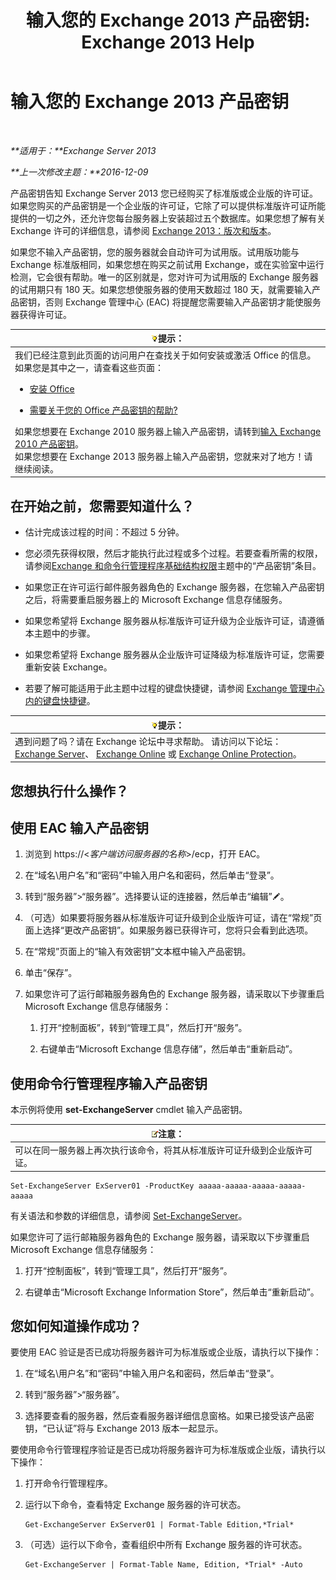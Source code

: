 ﻿---
title: '输入您的 Exchange 2013 产品密钥: Exchange 2013 Help'
TOCTitle: 输入您的 Exchange 2013 产品密钥
ms:assetid: ccb14685-4bdc-42a4-a985-35cd2a1a415c
ms:mtpsurl: https://technet.microsoft.com/zh-cn/library/Bb124582(v=EXCHG.150)
ms:contentKeyID: 51408264
ms.date: 01/11/2018
mtps_version: v=EXCHG.150
f1_keywords:
- Microsoft.Exchange.Management.SnapIn.Esm.Servers.EnterProductKeyWizardForm.EnterProductKeyWizardPage
ms.translationtype: HT
---

# 输入您的 Exchange 2013 产品密钥

 

_**适用于：**Exchange Server 2013_

_**上一次修改主题：**2016-12-09_

产品密钥告知 Exchange Server 2013 您已经购买了标准版或企业版的许可证。如果您购买的产品密钥是一个企业版的许可证，它除了可以提供标准版许可证所能提供的一切之外，还允许您每台服务器上安装超过五个数据库。如果您想了解有关 Exchange 许可的详细信息，请参阅 [Exchange 2013：版次和版本](exchange-2013-editions-and-versions-exchange-2013-help.md)。

如果您不输入产品密钥，您的服务器就会自动许可为试用版。试用版功能与 Exchange 标准版相同，如果您想在购买之前试用 Exchange，或在实验室中运行检测，它会很有帮助。唯一的区别就是，您对许可为试用版的 Exchange 服务器的试用期只有 180 天。如果您想使服务器的使用天数超过 180 天，就需要输入产品密钥，否则 Exchange 管理中心 (EAC) 将提醒您需要输入产品密钥才能使服务器获得许可证。

<table>
<colgroup>
<col style="width: 100%" />
</colgroup>
<thead>
<tr class="header">
<th><img src="images/Bb124558.tip(EXCHG.150).gif" title="提示" alt="提示" />提示：</th>
</tr>
</thead>
<tbody>
<tr class="odd">
<td>我们已经注意到此页面的访问用户在查找关于如何安装或激活 Office 的信息。如果您是其中之一，请查看这些页面：
<ul>
<li><p><a href="http://go.microsoft.com/fwlink/p/?linkid=403360">安装 Office</a></p></li>
<li><p><a href="http://go.microsoft.com/fwlink/p/?linkid=403361">需要关于您的 Office 产品密钥的帮助?</a></p></li>
</ul>
如果您想要在 Exchange 2010 服务器上输入产品密钥，请转到<a href="http://go.microsoft.com/fwlink/p/?linkid=403370">输入 Exchange 2010 产品密钥</a>。<br />
如果您想要在 Exchange 2013 服务器上输入产品密钥，您就来对了地方！请继续阅读。</td>
</tr>
</tbody>
</table>


## 在开始之前，您需要知道什么？

  - 估计完成该过程的时间：不超过 5 分钟。

  - 您必须先获得权限，然后才能执行此过程或多个过程。若要查看所需的权限，请参阅[Exchange 和命令行管理程序基础结构权限](exchange-and-shell-infrastructure-permissions-exchange-2013-help.md)主题中的“产品密钥”条目。

  - 如果您正在许可运行邮件服务器角色的 Exchange 服务器，在您输入产品密钥之后，将需要重启服务器上的 Microsoft Exchange 信息存储服务。

  - 如果您希望将 Exchange 服务器从标准版许可证升级为企业版许可证，请遵循本主题中的步骤。

  - 如果您希望将 Exchange 服务器从企业版许可证降级为标准版许可证，您需要重新安装 Exchange。

  - 若要了解可能适用于此主题中过程的键盘快捷键，请参阅 [Exchange 管理中心内的键盘快捷键](keyboard-shortcuts-in-the-exchange-admin-center-exchange-online-protection-help.md)。

<table>
<thead>
<tr class="header">
<th><img src="images/Bb124558.tip(EXCHG.150).gif" title="提示" alt="提示" />提示：</th>
</tr>
</thead>
<tbody>
<tr class="odd">
<td>遇到问题了吗？请在 Exchange 论坛中寻求帮助。 请访问以下论坛：<a href="https://go.microsoft.com/fwlink/p/?linkid=60612">Exchange Server</a>、 <a href="https://go.microsoft.com/fwlink/p/?linkid=267542">Exchange Online</a> 或 <a href="https://go.microsoft.com/fwlink/p/?linkid=285351">Exchange Online Protection</a>。</td>
</tr>
</tbody>
</table>


## 您想执行什么操作？

## 使用 EAC 输入产品密钥

1.  浏览到 https://\<*客户端访问服务器的名称*\>/ecp，打开 EAC。

2.  在“域名\\用户名”和“密码”中输入用户名和密码，然后单击“登录”。

3.  转到“服务器”\>“服务器”。选择要认证的连接器，然后单击“编辑”![编辑图标](images/Bb124582.6f53ccb2-1f13-4c02-bea0-30690e6ea71d(EXCHG.150).gif "编辑图标")。

4.  （可选）如果要将服务器从标准版许可证升级到企业版许可证，请在“常规”页面上选择“更改产品密钥”。如果服务器已获得许可，您将只会看到此选项。

5.  在“常规”页面上的“输入有效密钥”文本框中输入产品密钥。

6.  单击“保存”。

7.  如果您许可了运行邮箱服务器角色的 Exchange 服务器，请采取以下步骤重启 Microsoft Exchange 信息存储服务：
    
    1.  打开“控制面板”，转到“管理工具”，然后打开“服务”。
    
    2.  右键单击“Microsoft Exchange 信息存储”，然后单击“重新启动”。

## 使用命令行管理程序输入产品密钥

本示例将使用 **set-ExchangeServer** cmdlet 输入产品密钥。

<table>
<thead>
<tr class="header">
<th><img src="images/Bb124558.note(EXCHG.150).gif" title="注意" alt="注意" />注意：</th>
</tr>
</thead>
<tbody>
<tr class="odd">
<td>可以在同一服务器上再次执行该命令，将其从标准版许可证升级到企业版许可证。</td>
</tr>
</tbody>
</table>


    Set-ExchangeServer ExServer01 -ProductKey aaaaa-aaaaa-aaaaa-aaaaa-aaaaa

有关语法和参数的详细信息，请参阅 [Set-ExchangeServer](https://technet.microsoft.com/zh-cn/library/bb123716\(v=exchg.150\))。

如果您许可了运行邮箱服务器角色的 Exchange 服务器，请采取以下步骤重启 Microsoft Exchange 信息存储服务：

1.  打开“控制面板”，转到“管理工具”，然后打开“服务”。

2.  右键单击“Microsoft Exchange Information Store”，然后单击“重新启动”。

## 您如何知道操作成功？

要使用 EAC 验证是否已成功将服务器许可为标准版或企业版，请执行以下操作：

1.  在“域名\\用户名”和“密码”中输入用户名和密码，然后单击“登录”。

2.  转到“服务器”\>“服务器”。

3.  选择要查看的服务器，然后查看服务器详细信息窗格。如果已接受该产品密钥，“已认证”将与 Exchange 2013 版本一起显示。

要使用命令行管理程序验证是否已成功将服务器许可为标准版或企业版，请执行以下操作：

1.  打开命令行管理程序。

2.  运行以下命令，查看特定 Exchange 服务器的许可状态。
    
        Get-ExchangeServer ExServer01 | Format-Table Edition,*Trial*

3.  （可选）运行以下命令，查看组织中所有 Exchange 服务器的许可状态。
    
        Get-ExchangeServer | Format-Table Name, Edition, *Trial* -Auto

